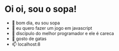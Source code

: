 <h1>Oi oi, sou o sopa!</h1>

- 👋 bom dia, eu sou sopa
- 👀 eu quero fazer um jogo em javascript
- 🌱 discípulo do melhor programador e ele é careca
- 💞️ gosto de gatas
- 📫 localhost:8

<!---
eu sou especial, minha mãe que disse😁
--->

